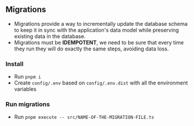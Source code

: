 ## Migrations

* Migrations provide a way to incrementally update the database schema to keep it in sync with the application's data model while preserving existing data in the database.
* Migrations must be **IDEMPOTENT**, we need to be sure that every time they run they will do exactly the same steps, avoiding data loss. 

### Install
- Run `pnpm i`
- Create `config/.env` based on `config/.env.dist` with all the environment variables

### Run migrations 

- Run `pnpm execute -- src/NAME-OF-THE-MIGRATION-FILE.ts`
